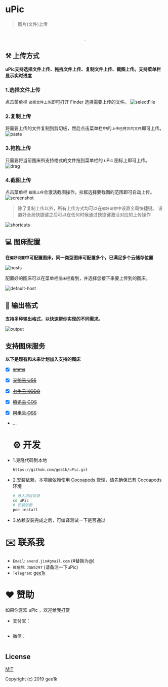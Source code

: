 # uPic 

> 图片(文件)上传 

<p align="center">
  <img src="https://s2.svend.cc/projects/uPic/icon_128x128.png" alt="">
</p>
<p align="center">
  <a href="https://github.com/gee1k/uPic/releases">
    <img src="https://img.shields.io/github/downloads/gee1k/uPic/total.svg?style=flat-square" alt="">
  </a>
  <a href="https://github.com/gee1k/uPic/releases/latest">
    <img src="https://img.shields.io/github/release/gee1k/uPic.svg?style=flat-square" alt="">
  </a>
</p>


## ⚒ 上传方式

**uPic支持选择文件上传、拖拽文件上传、复制文件上传、截图上传。支持菜单栏显示实时进度**

### 1.选择文件上传
点击菜单栏 `选择文件上传`即可打开 Finder 选择需要上传的文件。
![selectFile](https://s2.svend.cc/projects/uPic/upload/selectFile.gif)

### 2.复制上传
将需要上传的文件复制到剪切板，然后点击菜单栏中的`上传已拷贝的文件`即可上传。
![paste](https://s2.svend.cc/projects/uPic/upload/paste.gif)

### 3.拖拽上传
只需要将当前图床所支持格式的文件拖到菜单栏的 uPic 图标上即可上传。
![drag](https://s2.svend.cc/projects/uPic/upload/drag.gif)

### 4.截图上传
点击菜单栏 `截图上传`会激活截图操作，拉框选择要截图的范围即可自动上传。
![screenshot](https://s2.svend.cc/projects/uPic/upload/screenshot.gif)

> 除了复制上传以外，所有上传方式均可以在`偏好设置`中设置全局快捷键。
> 设置好全局快捷键之后可以在任何时候通过快捷键激活对应的上传操作

![shortcuts](https://s2.svend.cc/projects/uPic/upload/shortcuts.png)

## 💻 图床配置

**在`偏好设置`中可配置图床，同一类型图床可配置多个，已满足多个云储存位置**

![hosts](https://s2.svend.cc/projects/uPic/upload/hosts.png)

配置好的图床可以在菜单栏`图床`栏看到，并选择您接下来要上传到的图床。

![default-host](https://s2.svend.cc/projects/uPic/upload/default-host.png)

## 📝 输出格式

**支持多种输出格式，以快速帮你实现的不同需求。**

![output](https://s2.svend.cc/projects/uPic/upload/output.png)

## 支持图床服务

**以下是现有和未来计划加入支持的图床**

- [x] [~~smms~~](https://sm.ms/)

- [x] [~~又拍云 USS~~](https://www.upyun.com/products/file-storage)

- [x] [~~七牛云 KODO~~](https://www.qiniu.com/products/kodo)

- [x] [~~腾讯云 COS~~](https://cloud.tencent.com/product/cos)

- [x] [~~阿里云 OSS~~](https://www.aliyun.com/product/oss)

- ...

  # ⚙ 开发

- 1.克隆代码到本地
	
	`https://github.com/gee1k/uPic.git`
	
- 2.安装依赖，本项目依赖使用 [Cocoapods](https://cocoapods.org/) 管理，请先确保已有 Cocoapods 环境

  ```sh
  # 进入项目目录
  cd uPic
  # 安装依赖
  pod install
  ```

- 3.依赖安装完成之后，可编译测试一下是否通过

# ✉️ 联系我

- `Email`: `svend.jin#gmail.com` (#替换为@)
- `微信群`: `JSW5297` (请备注一下uPic)
- `Telegram`: [gee1k]()

# ❤️ 赞助

如果你喜欢 uPic ，欢迎给我打赏

- 支付宝：

<img src="https://s2.svend.cc/qrcode/alipay-mini.jpeg" alt="">

- 微信：

<img src="https://s2.svend.cc/qrcode/wechat-mini.jpeg" alt="">

## License

[MIT](http://opensource.org/licenses/MIT)

Copyright (c) 2019 gee1k
